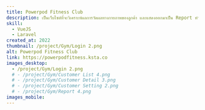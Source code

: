 ```yaml
---
title: Powerpod Fitness Club
description: เป็นเว็บไซต์ที่จะวิเคราะห์ผลการวัดผลทางกายภาพของลูกค้า และแสดงออกมาเป็น Report ทำให้กับทาง Powerpod Fitness Club เป็นโรงยิมสำหรับผู้สูงอายุ คนป่วย และคนอ้วน ในสังคมญี่ปุ่น
skill:
  - VueJS
  - Laravel
created_at: 2022
thumbnail: /project/Gym/Login 2.png
alt: Powerpod Fitness Club
link: https://powerpodfitness.ksta.co
images_desktop:
  - /project/Gym/Login 2.png
  # - /project/Gym/Customer List 4.png
  # - /project/Gym/Customer Detail 3.png
  # - /project/Gym/Customer Setting 2.png
  # - /project/Gym/Report 4.png
images_mobile:
---
```

